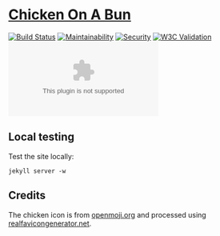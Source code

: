 # [Chicken On A Bun](https://chickenonabun.com/)

[![Build Status](https://travis-ci.com/stefanthoss/chickenonabun.com.svg?branch=master)](https://travis-ci.com/stefanthoss/chickenonabun.com)
[![Maintainability](https://api.codeclimate.com/v1/badges/99bf52ae86ded5e3b9f3/maintainability)](https://codeclimate.com/github/stefanthoss/chickenonabun.com/maintainability)
[![Security](https://hakiri.io/github/stefanthoss/chickenonabun.com/master.svg)](https://hakiri.io/github/stefanthoss/chickenonabun.com/master)
[![W3C Validation](https://img.shields.io/w3c-validation/html?targetUrl=https%3A%2F%2Fchickenonabun.com)](https://validator.nu/?doc=https%3A%2F%2Fchickenonabun.com)
[![Mozilla HTTP Observatory Grade](https://img.shields.io/mozilla-observatory/grade/chickenonabun.com?publish)](https://observatory.mozilla.org/analyze/chickenonabun.com)

## Local testing

Test the site locally:

```shell
jekyll server -w
```

## Credits

The chicken icon is from [openmoji.org](https://openmoji.org) and processed using [realfavicongenerator.net](https://realfavicongenerator.net).
